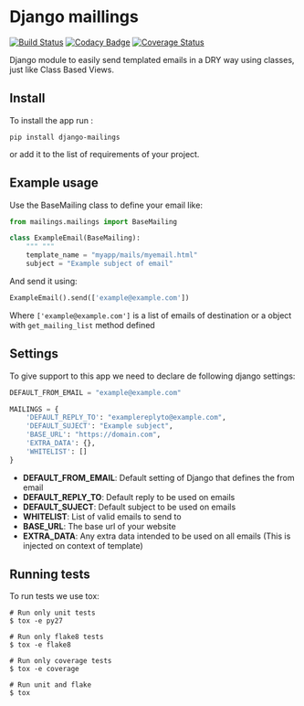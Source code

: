 # Django maillings

[![Build Status](https://travis-ci.org/dipcode-software/django-mailings.svg?branch=master)](https://travis-ci.org/dipcode-software/django-mailings)
[![Codacy Badge](https://api.codacy.com/project/badge/Grade/d01ebbe43c684d478cacc530e44633ad)](https://www.codacy.com/app/srtabs/django-mailings?utm_source=github.com&amp;utm_medium=referral&amp;utm_content=dipcode-software/django-mailings&amp;utm_campaign=Badge_Grade)
[![Coverage Status](https://coveralls.io/repos/github/dipcode-software/django-mailings/badge.svg?branch=master)](https://coveralls.io/github/dipcode-software/django-mailings?branch=master)

Django module to easily send templated emails in a DRY way using classes, just like Class Based Views.

## Install
To install the app run :
```shell
pip install django-mailings
```
or add it to the list of requirements of your project.

## Example usage
Use the BaseMailing class to define your email like:
```python
from mailings.mailings import BaseMailing

class ExampleEmail(BaseMailing):
	""" """
	template_name = "myapp/mails/myemail.html"
	subject = "Example subject of email"
```

And send it using:
```python
ExampleEmail().send(['example@example.com'])
```
Where `['example@example.com']` is a list of emails of destination or a object with `get_mailing_list` method defined

## Settings
To give support to this app we need to declare de following django settings:
```python
DEFAULT_FROM_EMAIL = "example@example.com"

MAILINGS = {
    'DEFAULT_REPLY_TO': "examplereplyto@example.com",
    'DEFAULT_SUJECT': "Example subject",
    'BASE_URL': "https://domain.com",
    'EXTRA_DATA': {},
    'WHITELIST': []
}
```

- **DEFAULT_FROM_EMAIL**: Default setting of Django that defines the from email
- **DEFAULT_REPLY_TO**: Default reply to be used on emails
- **DEFAULT_SUJECT**: Default subject to be used on emails
- **WHITELIST**: List of valid emails to send to
- **BASE_URL**: The base url of your website
- **EXTRA_DATA**: Any extra data intended to be used on all emails (This is injected on context of template)

## Running tests
To run tests we use tox:
```
# Run only unit tests
$ tox -e py27

# Run only flake8 tests
$ tox -e flake8

# Run only coverage tests
$ tox -e coverage

# Run unit and flake
$ tox
```
